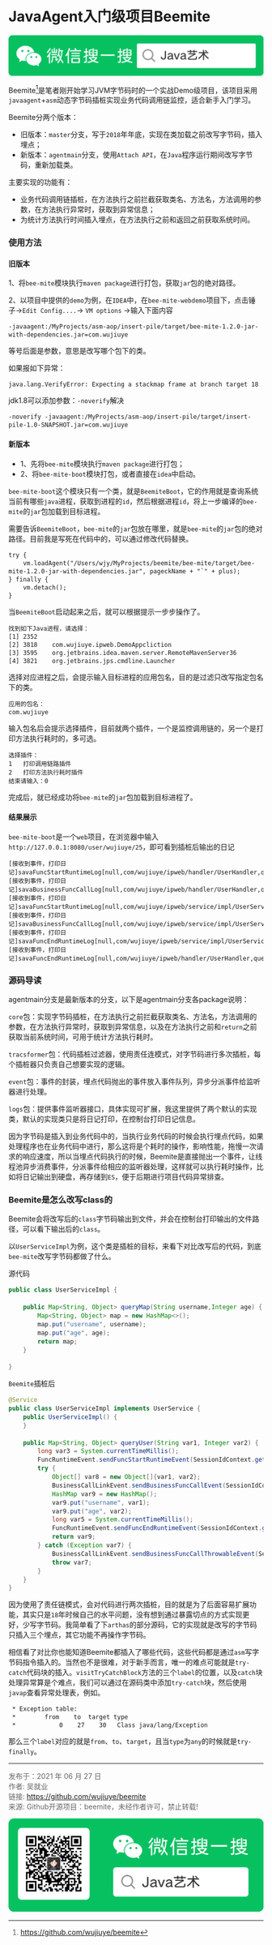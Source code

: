 # JavaAgent入门级项目Beemite

![Java艺术](../qrcode/javaskill_qrcode_01.png)

Beemite[^1]是笔者刚开始学习JVM字节码时的一个实战Demo级项目，该项目采用`javaagent`+`asm`动态字节码插桩实现业务代码调用链监控，适合新手入门学习。

Beemite分两个版本：

* 旧版本：`master`分支，写于`2018`年年底，实现在类加载之前改写字节码，插入埋点；
* 新版本：`agentmain`分支，使用`Attach API`，在`Java`程序运行期间改写字节码，重新加载类。

主要实现的功能有：
* 业务代码调用链插桩，在方法执行之前拦截获取类名、方法名，方法调用的参数，在方法执行异常时，获取到异常信息；
* 为统计方法执行时间插入埋点，在方法执行之前和返回之前获取系统时间。

### 使用方法

#### 旧版本

1、将`bee-mite`模块执行`maven package`进行打包，获取`jar`包的绝对路径。

2、以项目中提供的`demo`为例，在`IDEA`中，在`bee-mite-webdemo`项目下，点击锤子->`Edit Config....`-> `VM options` ->输入下面内容

``` 
-javaagent:/MyProjects/asm-aop/insert-pile/target/bee-mite-1.2.0-jar-with-dependencies.jar=com.wujiuye 
```
等号后面是参数，意思是改写哪个包下的类。

如果报如下异常：
```
java.lang.VerifyError: Expecting a stackmap frame at branch target 18
```
jdk1.8可以添加参数：`-noverify`解决
``` 
-noverify -javaagent:/MyProjects/asm-aop/insert-pile/target/insert-pile-1.0-SNAPSHOT.jar=com.wujiuye
```

#### 新版本

* 1、先将`bee-mite`模块执行`maven package`进行打包；
* 2、将`bee-mite-boot`模块打包，或者直接在`idea`中启动。

`bee-mite-boot`这个模块只有一个类，就是`BeemiteBoot`，它的作用就是查询系统当前有哪些`java`进程，获取到进程的`id`，然后根据进程`id`，将上一步编译的`bee-mite`的`jar`包加载到目标进程。

需要告诉`BeemiteBoot`，`bee-mite`的`jar`包放在哪里，就是`bee-mite`的`jar`包的绝对路径。目前我是写死在代码中的，可以通过修改代码替换。

```text
try {
    vm.loadAgent("/Users/wjy/MyProjects/beemite/bee-mite/target/bee-mite-1.2.0-jar-with-dependencies.jar", pageckName + "`" + plus);
} finally {
    vm.detach();
}
```

当`BeemiteBoot`启动起来之后，就可以根据提示一步步操作了。

```
找到如下Java进程，请选择：
[1] 2352	
[2] 3818	com.wujiuye.ipweb.DemoAppcliction
[3] 3595	org.jetbrains.idea.maven.server.RemoteMavenServer36
[4] 3821	org.jetbrains.jps.cmdline.Launcher
```

选择对应进程之后，会提示输入目标进程的应用包名，目的是过滤只改写指定包名下的类。
```text
应用的包名：
com.wujiuye
```

输入包名后会提示选择插件，目前就两个插件，一个是监控调用链的，另一个是打印方法执行耗时的，多可选。
```text
选择插件：
1	打印调用链路插件
2	打印方法执行耗时插件
结束请输入：0
```
完成后，就已经成功将`bee-mite`的`jar`包加载到目标进程了。

#### 结果展示

`bee-mite-boot`是一个`web`项目，在浏览器中输入`http://127.0.0.1:8080/user/wujiuye/25`，即可看到插桩后输出的日记

```text
[接收到事件，打印日记]savaFuncStartRuntimeLog[null,com/wujiuye/ipweb/handler/UserHandler,queryUser,1585486646788]
[接收到事件，打印日记]savaBusinessFuncCallLog[null,com/wujiuye/ipweb/handler/UserHandler,queryUser]
[接收到事件，打印日记]savaFuncStartRuntimeLog[null,com/wujiuye/ipweb/service/impl/UserServiceImpl,queryUser,1585486646790]
[接收到事件，打印日记]savaBusinessFuncCallLog[null,com/wujiuye/ipweb/service/impl/UserServiceImpl,queryUser]
[接收到事件，打印日记]savaFuncEndRuntimeLog[null,com/wujiuye/ipweb/service/impl/UserServiceImpl,queryUser,1585486646791]
[接收到事件，打印日记]savaFuncEndRuntimeLog[null,com/wujiuye/ipweb/handler/UserHandler,queryUser,1585486646791]
```

### 源码导读

agentmain分支是最新版本的分支，以下是agentmain分支各package说明：

`core`包：实现字节码插桩，在方法执行之前拦截获取类名、方法名，方法调用的参数，在方法执行异常时，获取到异常信息，以及在方法执行之前和`return`之前获取当前系统时间，可用于统计方法执行耗时。

`tracsformer`包：代码插桩过滤器，使用责任连模式，对字节码进行多次插桩，每个插桩器只负责自己想要实现的逻辑。

`event`包：事件的封装，埋点代码抛出的事件放入事件队列，异步分派事件给监听器进行处理。

`logs`包：提供事件监听器接口，具体实现可扩展，我这里提供了两个默认的实现类，默认的实现类只是将日记打印，在控制台打印日记信息。

因为字节码是插入到业务代码中的，当执行业务代码的时候会执行埋点代码，如果处理程序也在业务代码中进行，那么这将是个耗时的操作，影响性能，拖慢一次请求的响应速度，所以当埋点代码执行的时候，Beemite是直接抛出一个事件，让线程池异步消费事件，分派事件给相应的监听器处理，这样就可以执行耗时操作，比如将日记输出到硬盘，再存储到`ES`，便于后期进行项目代码异常排查。

### Beemite是怎么改写class的

Beemite会将改写后的`class`字节码输出到文件，并会在控制台打印输出的文件路径，可以看下输出后的`class`。

以`UserServiceImpl`为例，这个类是插桩的目标，来看下对比改写后的代码，到底`bee-mite`改写字节码都做了什么。

源代码

```java
public class UserServiceImpl {

    public Map<String, Object> queryMap(String username,Integer age) {
        Map<String, Object> map = new HashMap<>();
        map.put("username", username);
        map.put("age", age);
        return map;
    }

}
```

`Beemite`插桩后

```java
@Service
public class UserServiceImpl implements UserService {
    public UserServiceImpl() {
    }

    public Map<String, Object> queryUser(String var1, Integer var2) {
        long var3 = System.currentTimeMillis();
        FuncRuntimeEvent.sendFuncStartRuntimeEvent(SessionIdContext.getContext().getSessionId(), "com/wujiuye/ipweb/service/impl/UserServiceImpl", "queryUser", var3);
        try {
            Object[] var8 = new Object[]{var1, var2};
            BusinessCallLinkEvent.sendBusinessFuncCallEvent(SessionIdContext.getContext().getSessionId(), "com/wujiuye/ipweb/service/impl/UserServiceImpl", "queryUser", var8);
            HashMap var9 = new HashMap();
            var9.put("username", var1);
            var9.put("age", var2);
            long var5 = System.currentTimeMillis();
            FuncRuntimeEvent.sendFuncEndRuntimeEvent(SessionIdContext.getContext().getSessionId(), "com/wujiuye/ipweb/service/impl/UserServiceImpl", "queryUser", var5);
            return var9;
        } catch (Exception var7) {
            BusinessCallLinkEvent.sendBusinessFuncCallThrowableEvent(SessionIdContext.getContext().getSessionId(), "com/wujiuye/ipweb/service/impl/UserServiceImpl", "queryUser", var7);
            throw var7;
        }
    }
}
```

因为使用了责任链模式，会对代码进行两次插桩，目的就是为了后面容易扩展功能，其实只是`18`年时候自己的水平问题，没有想到通过暴露切点的方式实现更好，少写字节码。我简单看了下`arthas`的部分源码，它的实现就是改写的字节码只插入三个埋点，其它功能不再操作字节码。

相信看了对比你也能知道Beemite都插入了哪些代码，这些代码都是通过`asm`写字节码指令插入的。当然也不是很难，对于新手而言，唯一的难点可能就是`try-catch`代码块的插入。`visitTryCatchBlock`方法的三个`label`的位置，以及`catch`块处理异常算是个难点，我们可以通过在源码类中添加`try-catch`块，然后使用`javap`查看异常处理表，例如。

```
 * Exception table:
 *        from    to  target type
 *            0    27    30   Class java/lang/Exception
```

那么三个`label`对应的就是`from`、`to`、`target`，且当`type`为`any`的时候就是`try-finally`。

---

[^1]: https://github.com/wujiuye/beemite

<font color= #666666>发布于：2021 年 06 月 27 日</font><br><font color= #666666>作者: 吴就业</font><br><font color= #666666>链接: https://github.com/wujiuye/beemite<br><font color= #666666>来源: Github开源项目：beemite，未经作者许可，禁止转载!</font><br>

![Java艺术](../qrcode/javaskill_qrcode_02.png)

